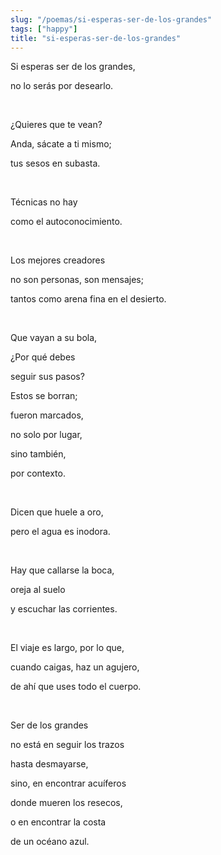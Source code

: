 ```yaml
---
slug: "/poemas/si-esperas-ser-de-los-grandes"
tags: ["happy"]
title: "si-esperas-ser-de-los-grandes"
---
```

Si esperas ser de los grandes, 

no lo serás por desearlo.

&nbsp;

¿Quieres que te vean? 

Anda, sácate a ti mismo; 

tus sesos en subasta.

&nbsp;

Técnicas no hay 

como el autoconocimiento. 

&nbsp;

Los mejores creadores 

no son personas, son mensajes; 

tantos como arena fina en el desierto.

&nbsp;

Que vayan a su bola, 

¿Por qué debes 

seguir sus pasos? 

Estos se borran; 

fueron marcados, 

no solo por lugar, 

sino también, 

por contexto.

&nbsp;

Dicen que huele a oro, 

pero el agua es inodora. 

&nbsp;

Hay que callarse la boca, 

oreja al suelo

y escuchar las corrientes.

&nbsp;

El viaje es largo, por lo que, 

cuando caigas, haz un agujero, 

de ahí que uses todo el cuerpo.

&nbsp;

Ser de los grandes 

no está en seguir los trazos 

hasta desmayarse, 

sino, en encontrar acuíferos

donde mueren los resecos,

o en encontrar la costa 

de un océano azul.